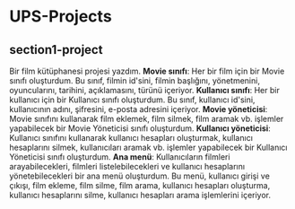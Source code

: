 # UPS-Projects

## section1-project

Bir film kütüphanesi projesi yazdım.
**Movie sınıfı**: Her bir film için bir Movie sınıfı oluşturdum. Bu sınıf, filmin id'sini, filmin başlığını, yönetmenini, oyuncularını, tarihini, açıklamasını, türünü içeriyor.
**Kullanıcı sınıfı**: Her bir kullanıcı için bir Kullanıcı sınıfı oluşturdum. Bu sınıf, kullanıcı id'sini, kullanıcının adını, şifresini, e-posta adresini içeriyor.
**Movie yöneticisi**: Movie sınıfını kullanarak film eklemek, film silmek, film aramak vb. işlemler yapabilecek bir Movie Yöneticisi sınıfı oluşturdum.
**Kullanıcı yöneticisi**: Kullanıcı sınıfını kullanarak kullanıcı hesapları oluşturmak, kullanıcı hesaplarını silmek, kullanıcıları aramak vb. işlemler yapabilecek bir Kullanıcı Yöneticisi sınıfı oluşturdum.
**Ana menü**: Kullanıcıların filmleri arayabilecekleri, filmleri listelebilecekleri ve kullanıcı hesaplarını yönetebilecekleri bir ana menü oluşturdum. Bu menü, kullanıcı girişi ve çıkışı, film ekleme, film silme, film arama, kullanıcı hesapları oluşturma, kullanıcı hesaplarını silme, kullanıcı hesapları arama işlemlerini içeriyor.
